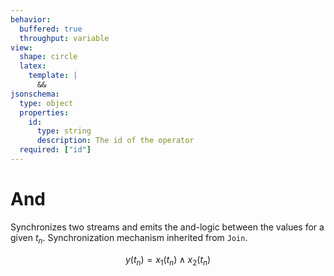 ```yaml
---
behavior:
  buffered: true
  throughput: variable
view:
  shape: circle
  latex:
    template: |
      &&
jsonschema:
  type: object
  properties:
    id:
      type: string
      description: The id of the operator
  required: ["id"]
---
```


# And

Synchronizes two streams and emits the and-logic between the values for a given $t_n$. 
Synchronization mechanism inherited from `Join`.

$$y(t_n)=x_1(t_n) \wedge x_2(t_n)$$
